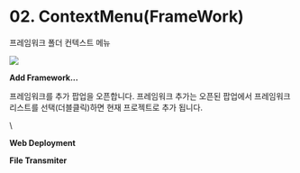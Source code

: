 # 02. ContextMenu(FrameWork)

프레임워크 폴더 컨텍스트 메뉴

![](https://wikidocs.net/images/page/23224/%EC%8A%A4%ED%81%AC%EB%A6%B0%EC%83%B7_2025-02-03_105739.png)

**Add Framework...**

프레임워크를 추가 팝업을 오픈합니다. 프레임워크 추가는 오픈된 팝업에서 프레임워크 리스트를 선택(더블클릭)하면 현재 프로젝트로 추가 됩니다.

\


**Web Deployment**





**File Transmiter**

